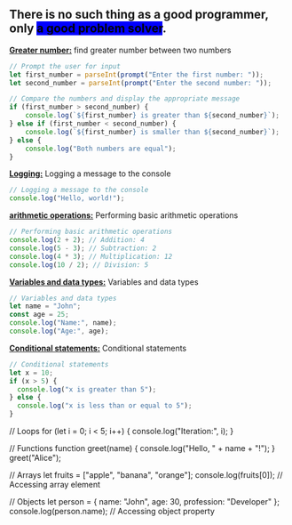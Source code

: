 ## There is no such thing as a good programmer, only <mark style="background-color: blue;">**a good problem solver**</mark>.
<u>**Greater number:**</u> find greater number between two numbers
```javascript
// Prompt the user for input
let first_number = parseInt(prompt("Enter the first number: "));
let second_number = parseInt(prompt("Enter the second number: "));

// Compare the numbers and display the appropriate message
if (first_number > second_number) {
    console.log(`${first_number} is greater than ${second_number}`);
} else if (first_number < second_number) {
    console.log(`${first_number} is smaller than ${second_number}`);
} else {
    console.log("Both numbers are equal");
}
```

<u>**Logging:**</u> Logging a message to the console
```javascript
// Logging a message to the console
console.log("Hello, world!");
```

<u>**arithmetic operations:**</u> Performing basic arithmetic operations
```javascript
// Performing basic arithmetic operations
console.log(2 + 2); // Addition: 4
console.log(5 - 3); // Subtraction: 2
console.log(4 * 3); // Multiplication: 12
console.log(10 / 2); // Division: 5
```
<u>**Variables and data types:**</u> Variables and data types
```javascript
// Variables and data types
let name = "John";
const age = 25;
console.log("Name:", name);
console.log("Age:", age);
```

<u>**Conditional statements:**</u> Conditional statements
```javascript
// Conditional statements
let x = 10;
if (x > 5) {
  console.log("x is greater than 5");
} else {
  console.log("x is less than or equal to 5");
}
```
// Loops
for (let i = 0; i < 5; i++) {
  console.log("Iteration:", i);
}

// Functions
function greet(name) {
  console.log("Hello, " + name + "!");
}
greet("Alice");

// Arrays
let fruits = ["apple", "banana", "orange"];
console.log(fruits[0]); // Accessing array element

// Objects
let person = {
  name: "John",
  age: 30,
  profession: "Developer"
};
console.log(person.name); // Accessing object property

